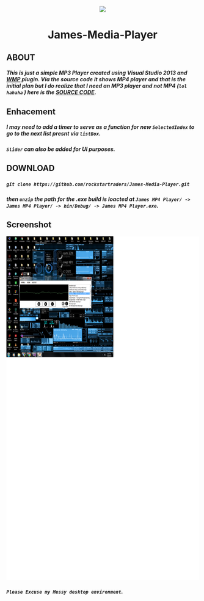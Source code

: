 
<p align="center">
<img src="././src.ico">
</p>

<h1><p align="center">
James-Media-Player
</p></h1>


## **ABOUT** ##
##### This is just a simple MP3 Player created using Visual Studio 2013 and **[WMP](https://www.microsoft.com/en-ph/download/windows-media-player-details.aspx)** plugin. Via the source code it shows MP4 player and that is the initial plan but I do realize that I need an MP3 player and not MP4 (`lol hahaha` ) here is the  **[SOURCE CODE](https://github.com/rockstartraders/James-Media-Player/tree/master/James%20MP4%20Player)**.


## **Enhacement** ##
##### I may need to add a timer to serve as a function for new `SelectedIndex` to go to the next list presnt via `listBox`.<br>
##### `Slider` can also be added for UI purposes.

## **DOWNLOAD**
##### `git clone https://github.com/rockstartraders/James-Media-Player.git`
##### then `unzip` the path for the .exe build is loacted at `James MP4 Player/ -> James MP4 Player/ -> bin/Debug/ -> James MP4 Player.exe`.


## **Screenshot**
<img src="././Images/screenshot/ss.png" width="800" height="900">

##### `Please Excuse my Messy desktop environment`.
